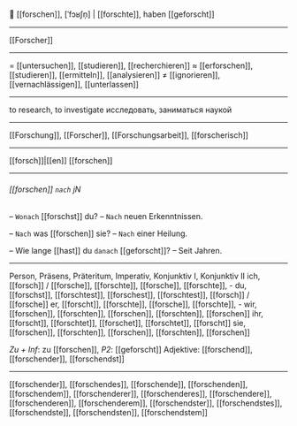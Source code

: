 🔬 [[forschen]], [ˈfɔʁʃn̩] | [[forschte]], haben [[geforscht]]

---
[[Forscher]]

---
= [[untersuchen]], [[studieren]], [[recherchieren]]
≈ [[erforschen]], [[studieren]], [[ermitteln]], [[analysieren]]
≠ [[ignorieren]], [[vernachlässigen]], [[unterlassen]]

---
to research, to investigate
исследовать, заниматься наукой

---
[[Forschung]], [[Forscher]], [[Forschungsarbeit]], [[forscherisch]]

---
[[forsch]]|[[en]]
[[forschen]]


---
###### [[forschen]] `nach` jN
– `Wonach` [[forschst]] du?
– `Nach` neuen Erkenntnissen.

– `Nach` was [[forschen]] sie?
– `Nach` einer Heilung.

– Wie lange [[hast]] du `danach` [[geforscht]]?
– Seit Jahren.

---
Person, Präsens, Präteritum, Imperativ, Konjunktiv I, Konjunktiv II
ich, [[forsch]] / [[forsche]], [[forschte]], [[forsche]], [[forschte]], -
du, [[forschst]], [[forschtest]], [[forschest]], [[forschtest]], [[forsch]] / [[forsche]]
er, [[forscht]], [[forschte]], [[forsche]], [[forschte]], -
wir, [[forschen]], [[forschten]], [[forschen]], [[forschten]], [[forschen]]
ihr, [[forscht]], [[forschtet]], [[forschet]], [[forschtet]], [[forscht]]
sie, [[forschen]], [[forschten]], [[forschen]], [[forschten]], [[forschen]]

*Zu + Inf*: zu [[forschen]], *P2*: [[geforscht]]
Adjektive: [[forschend]], [[forschender]], [[forschendst]]

---
[[forschender]], [[forschendes]], [[forschende]], [[forschenden]], [[forschendem]], [[forschenderer]], [[forschenderes]], [[forschendere]], [[forschenderen]], [[forschenderem]], [[forschendster]], [[forschendstes]], [[forschendste]], [[forschendsten]], [[forschendstem]]